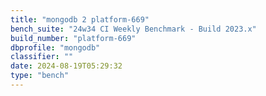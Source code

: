 ```yaml
---
title: "mongodb 2 platform-669"
bench_suite: "24w34 CI Weekly Benchmark - Build 2023.x"
build_number: "platform-669"
dbprofile: "mongodb"
classifier: ""
date: 2024-08-19T05:29:32
type: "bench"
---
```

